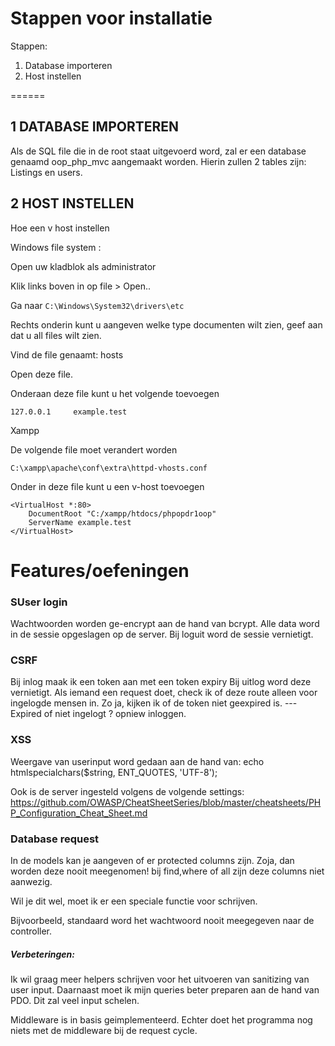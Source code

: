 
# Stappen voor installatie

Stappen:


1. Database importeren
2. Host instellen 


======

## 1 DATABASE IMPORTEREN


Als de SQL file die in de root staat uitgevoerd word, zal er een database genaamd oop_php_mvc aangemaakt worden.
Hierin zullen 2 tables zijn:
Listings en users.




## 2 HOST INSTELLEN


Hoe een v host instellen


Windows file system :

Open uw kladblok als administrator

Klik links boven in op file > Open..

Ga naar ``` C:\Windows\System32\drivers\etc ```

Rechts onderin kunt u aangeven welke type documenten wilt zien, geef aan dat u all files wilt zien.

Vind de file genaamt: hosts

Open deze file.




Onderaan deze file kunt u het volgende toevoegen
```
127.0.0.1     example.test 
```


Xampp


De volgende file moet verandert worden
```
C:\xampp\apache\conf\extra\httpd-vhosts.conf
```

Onder in deze file kunt u een v-host toevoegen
```
<VirtualHost *:80>
    DocumentRoot "C:/xampp/htdocs/phpopdr1oop"
    ServerName example.test
</VirtualHost>
```




# Features/oefeningen



### SUser login


Wachtwoorden worden ge-encrypt aan de hand van bcrypt.
Alle data word in de sessie opgeslagen op de server.
Bij loguit word de sessie vernietigt.


### CSRF

Bij inlog maak ik een token aan met een token expiry
Bij uitlog word deze vernietigt.
Als iemand een request doet, check ik of deze route alleen voor ingelogde mensen in. Zo ja, kijken ik of de token niet geexpired is. --- Expired of niet ingelogt ? opniew inloggen.

### XSS

Weergave van userinput word gedaan aan de hand van: echo htmlspecialchars($string, ENT_QUOTES, 'UTF-8');


Ook is de server ingesteld volgens de volgende settings: https://github.com/OWASP/CheatSheetSeries/blob/master/cheatsheets/PHP_Configuration_Cheat_Sheet.md




### Database request

In de models kan je aangeven of er protected columns zijn. Zoja, dan worden deze nooit meegenomen! bij find,where of all zijn deze
columns niet aanwezig.

Wil je dit wel, moet ik er een speciale functie voor schrijven.


Bijvoorbeeld, standaard word het wachtwoord nooit meegegeven naar de controller. 





##### Verbeteringen:

Ik wil graag meer helpers schrijven voor het uitvoeren van sanitizing van user input.
Daarnaast moet ik mijn queries beter preparen aan de hand van PDO. Dit zal veel input schelen.

Middleware is in basis geimplementeerd. Echter doet het programma nog niets met de middleware bij de request cycle.












